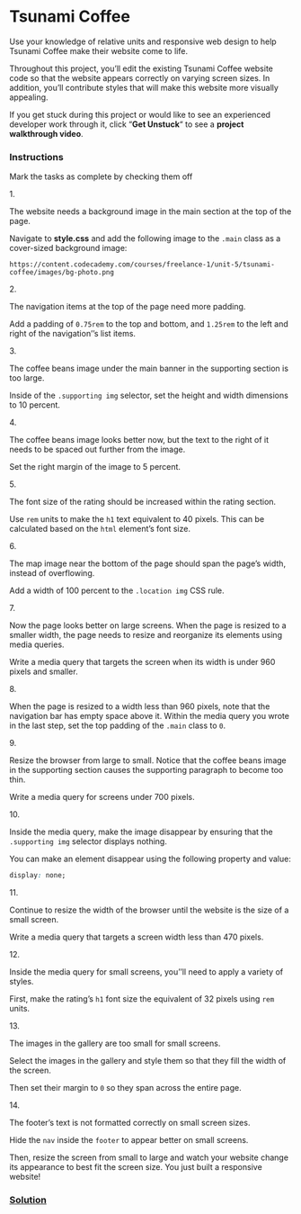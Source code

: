 # Tsunami Coffee

Use your knowledge of relative units and responsive web design to help
Tsunami Coffee make their website come to life.

Throughout this project, you’ll edit the existing Tsunami Coffee website
code so that the website appears correctly on varying screen sizes. In
addition, you’ll contribute styles that will make this website more
visually appealing.

If you get stuck during this project or would like to see an experienced
developer work through it, click “**Get Unstuck**“ to see a **project
walkthrough video**.

### Instructions

Mark the tasks as complete by checking them off

1\.

The website needs a background image in the main section at the top of
the page.

Navigate to **style.css** and add the following image to the `.main`
class as a cover-sized background image:

    https://content.codecademy.com/courses/freelance-1/unit-5/tsunami-coffee/images/bg-photo.png

2\.

The navigation items at the top of the page need more padding.

Add a padding of `0.75rem` to the top and bottom, and `1.25rem` to the
left and right of the navigation’’s list items.

3\.

The coffee beans image under the main banner in the supporting section
is too large.

Inside of the `.supporting img` selector, set the height and width
dimensions to 10 percent.

4\.

The coffee beans image looks better now, but the text to the right of it
needs to be spaced out further from the image.

Set the right margin of the image to 5 percent.

5\.

The font size of the rating should be increased within the rating
section.

Use `rem` units to make the `h1` text equivalent to 40 pixels. This can
be calculated based on the `html` element’s font size.

6\.

The map image near the bottom of the page should span the page’s width,
instead of overflowing.

Add a width of 100 percent to the `.location img` CSS rule.

7\.

Now the page looks better on large screens. When the page is resized to
a smaller width, the page needs to resize and reorganize its elements
using media queries.

Write a media query that targets the screen when its width is under 960
pixels and smaller.

8\.

When the page is resized to a width less than 960 pixels, note that the
navigation bar has empty space above it. Within the media query you
wrote in the last step, set the top padding of the `.main` class to `0`.

9\.

Resize the browser from large to small. Notice that the coffee beans
image in the supporting section causes the supporting paragraph to
become too thin.

Write a media query for screens under 700 pixels.

10\.

Inside the media query, make the image disappear by ensuring that the
`.supporting img` selector displays nothing.

You can make an element disappear using the following property and
value:

``` css
display: none;
```

11\.

Continue to resize the width of the browser until the website is the
size of a small screen.

Write a media query that targets a screen width less than 470 pixels.

12\.

Inside the media query for small screens, you’’ll need to apply a
variety of styles.

First, make the rating’s `h1` font size the equivalent of 32 pixels
using `rem` units.

13\.

The images in the gallery are too small for small screens.

Select the images in the gallery and style them so that they fill the
width of the screen.

Then set their margin to `0` so they span across the entire page.

14\.

The footer’s text is not formatted correctly on small screen sizes.

Hide the `nav` inside the `footer` to appear better on small screens.

Then, resize the screen from small to large and watch your website
change its appearance to best fit the screen size. You just built a
responsive website!

### [Solution](https://datttrian.github.io/codecademy/making-a-website-responsive/tsunami-coffee/index.html)

